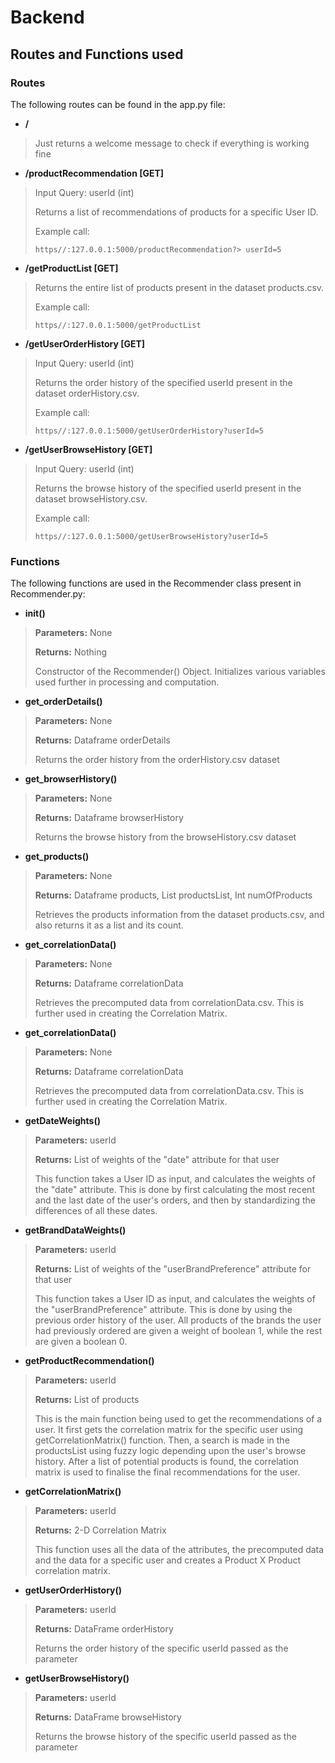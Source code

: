 # Backend
## Routes and Functions used
### Routes
The following routes can be found in the app.py file: 
* **/**
> 
> Just returns a welcome message to check if everything is working fine


* **/productRecommendation [GET]**
>
> Input Query: userId (int) 
>
> Returns a list of recommendations of products for a specific User ID.
>
> Example call: 
> ```
> https//:127.0.0.1:5000/productRecommendation?> userId=5
> ```

* **/getProductList [GET]**
>
> Returns the entire list of products present in the dataset products.csv.
>
> Example call: 
> ```
> https//:127.0.0.1:5000/getProductList
> ```

* **/getUserOrderHistory [GET]**
>
> Input Query: userId (int) 
>
> Returns the order history of the specified userId present in the dataset orderHistory.csv.
>
> Example call: 
> ```
> https//:127.0.0.1:5000/getUserOrderHistory?userId=5
> ```

* **/getUserBrowseHistory [GET]**
>
> Input Query: userId (int) 
>
> Returns the browse history of the specified userId present in the dataset browseHistory.csv.
>
> Example call: 
> ```
> https//:127.0.0.1:5000/getUserBrowseHistory?userId=5
> ```


### Functions
The following functions are used in the Recommender class present in Recommender.py: 

* **init()**
>
> **Parameters:** None 
>
> **Returns:** Nothing
> 
> Constructor of the Recommender() Object. 
> Initializes various variables used further in processing and computation.

* **get_orderDetails()**
>
> **Parameters:** None 
>
> **Returns:** Dataframe orderDetails
> 
> Returns the order history from the orderHistory.csv dataset 

* **get_browserHistory()**
>
> **Parameters:** None 
>
> **Returns:** Dataframe browserHistory
> 
> Returns the browse history from the browseHistory.csv dataset 

* **get_products()**
>
> **Parameters:** None 
>
> **Returns:** Dataframe products, List productsList, Int numOfProducts
> 
> Retrieves the products information from the dataset products.csv, and also returns it as a list and its count.

* **get_correlationData()**
>
> **Parameters:** None 
>
> **Returns:** Dataframe correlationData
> 
> Retrieves the precomputed data from correlationData.csv. This is further used in creating the Correlation Matrix.

* **get_correlationData()**
>
> **Parameters:** None 
>
> **Returns:** Dataframe correlationData
> 
> Retrieves the precomputed data from correlationData.csv. This is further used in creating the Correlation Matrix.

* **getDateWeights()**
>
> **Parameters:** userId 
>
> **Returns:** List of weights of the "date" attribute for that user
> 
> This function takes a User ID as input, and calculates the weights of the "date" attribute. This is done by first calculating the most recent and the last date of the user's orders, and then by standardizing the differences of all these dates.

* **getBrandDataWeights()**
>
> **Parameters:** userId 
>
> **Returns:** List of weights of the "userBrandPreference" attribute for that user
> 
> This function takes a User ID as input, and calculates the weights of the "userBrandPreference" attribute. This is done by using the previous order history of the user. All products of the brands the user had previously ordered are given a weight of boolean 1, while the rest are given a boolean 0.

* **getProductRecommendation()**
>
> **Parameters:** userId 
>
> **Returns:** List of products
> 
> This is the main function being used to get the recommendations of a user. 
> It first gets the correlation matrix for the specific user using getCorrelationMatrix() function. 
> Then, a search is made in the productsList using fuzzy logic depending upon the user's browse history. 
> After a list of potential products is found, the correlation matrix is used to finalise the final recommendations for the user.

* **getCorrelationMatrix()**
>
> **Parameters:** userId 
>
> **Returns:** 2-D Correlation Matrix
> 
> This function uses all the data of the attributes, the precomputed data and the data for a specific user and creates a Product X Product correlation matrix.

* **getUserOrderHistory()**
>
> **Parameters:** userId 
>
> **Returns:** DataFrame orderHistory
> 
> Returns the order history of the specific userId passed as the parameter

* **getUserBrowseHistory()**
>
> **Parameters:** userId 
>
> **Returns:** DataFrame browseHistory
> 
> Returns the browse history of the specific userId passed as the parameter